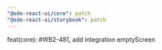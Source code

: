 ```yaml
---
"@ode-react-ui/core": patch
"@ode-react-ui/storybook": patch
---
```


feat(core): #WB2-481, add integration emptyScreen
